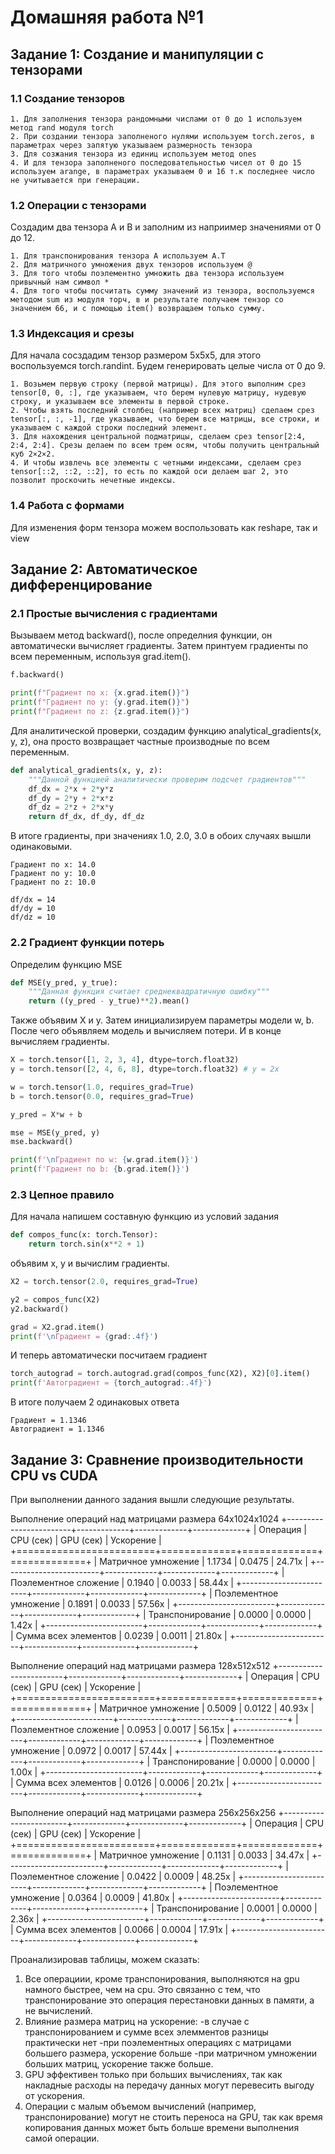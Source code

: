 # Домашняя работа №1
## Задание 1: Создание и манипуляции с тензорами
### 1.1 Создание тензоров
```
1. Для заполнения тензора рандомными числами от 0 до 1 используем метод rand модуля torch 
2. При создании тензора заполненого нулями используем torch.zeros, в параметрах через запятую указываем размерность тензора 
3. Для созжания тензора из единиц используем метод ones      
4. И для тензора заполненого последовательностью чисел от 0 до 15 используем arange, в параметрах указываем 0 и 16 т.к последнее число не учитывается при генерации.
```
### 1.2 Операции с тензорами
Создадим два тензора А и В и заполним из наприимер значениями от 0 до 12.
```
1. Для транспонирования тензора А используем А.Т
2. Для матричного умножения двух тензоров используем @
3. Для того чтобы поэлементно умножить два тензора используем привычный нам символ *
4. Для того чтобы посчитать сумму значений из тензора, воспользуемся методом sum из модуля торч, в и результате получаем тензор со значением 66, и с помощью item() возвращаем только сумму.
```
### 1.3 Индексация и срезы
Для начала сосздадим тензор размером 5х5х5, для этого воспользуемся torch.randint. Будем генерировать целые числа от 0 до 9. 
```
1. Возьмем первую строку (первой матрицы). Для этого выполним срез tensor[0, 0, :], где указываем, что берем нулевую матрицу, нудевую строку, и указываем все элементы в первой строке.
2. Чтобы взять последний столбец (например всех матриц) сделаем срез tensor[:, :, -1], где указываем, что берем все матрицы, все строки, и указываем с каждой строки последний элемент.
3. Для нахождения центральной подматрицы, сделаем срез tensor[2:4, 2:4, 2:4]. Срезы делаем по всем трем осям, чтобы получить центральный куб 2×2×2.
4. И чтобы извлечь все элементы с четными индексами, сделаем срез tensor[::2, ::2, ::2], то есть по каждой оси делаем шаг 2, это позволит проскочить нечетные индексы.
```
### 1.4 Работа с формами
Для изменения форм тензора можем воспользовать как reshape, так и view
## Задание 2: Автоматическое дифференцирование
### 2.1 Простые вычисления с градиентами
Вызываем метод backward(), после определния функции, он автоматически вычисляет градиенты. Затем принтуем градиенты по всем переменным, используя grad.item().
```python
f.backward()

print(f"Градиент по x: {x.grad.item()}")
print(f"Градиент по y: {y.grad.item()}")
print(f"Градиент по z: {z.grad.item()}")
```
Для аналитической проверки, создадим функцию analytical_gradients(x, y, z), она просто возвращает частные производные по всем переменным. 
```python
def analytical_gradients(x, y, z):
    """Данной функцией аналитически проверим подсчет градиентов"""
    df_dx = 2*x + 2*y*z
    df_dy = 2*y + 2*x*z
    df_dz = 2*z + 2*x*y
    return df_dx, df_dy, df_dz
```
В итоге градиенты, при значениях 1.0, 2.0, 3.0 в обоих случаях вышли одинаковыми.
```
Градиент по x: 14.0
Градиент по y: 10.0
Градиент по z: 10.0

df/dx = 14
df/dy = 10
df/dz = 10
```
### 2.2 Градиент функции потерь
Определим функцию MSE
```python
def MSE(y_pred, y_true):
    """Данная функция считает среднеквадратичную ошибку"""
    return ((y_pred - y_true)**2).mean()
```
Также объявим X и y. Затем инициализируем параметры модели w, b. После чего объявляем модель и вычисляем потери. И в конце вычисляем градиенты.
```python
X = torch.tensor([1, 2, 3, 4], dtype=torch.float32)
y = torch.tensor([2, 4, 6, 8], dtype=torch.float32) # y = 2x

w = torch.tensor(1.0, requires_grad=True)
b = torch.tensor(0.0, requires_grad=True)

y_pred = X*w + b

mse = MSE(y_pred, y)
mse.backward()

print(f'\nГрадиент по w: {w.grad.item()}')
print(f'Градиент по b: {b.grad.item()}')
```
### 2.3 Цепное правило
Для начала напишем составную функцию из условий задания
```python
def compos_func(x: torch.Tensor):
    return torch.sin(x**2 + 1)
```
объявим х, у и вычислим градиенты.
```python
X2 = torch.tensor(2.0, requires_grad=True)

y2 = compos_func(X2)
y2.backward()

grad = X2.grad.item()
print(f'\nГрадиент = {grad:.4f}')
```
И теперь автоматически посчитаем градиент
```python
torch_autograd = torch.autograd.grad(compos_func(X2), X2)[0].item()
print(f'Автоградиент = {torch_autograd:.4f}')
```
В итоге получаем 2 одинаковых ответа
```
Градиент = 1.1346
Автоградиент = 1.1346
```
## Задание 3: Сравнение производительности CPU vs CUDA
При выполнении данного задания вышли следующие результаты.

Выполнение операций над матрицами размера 64x1024x1024
+------------------------+-------------+-------------+-------------+
| Операция               |   CPU (сек) |   GPU (сек) | Ускорение   |
+========================+=============+=============+=============+
| Матричное умножение    |      1.1734 |      0.0475 | 24.71x      |
+------------------------+-------------+-------------+-------------+
| Поэлементное сложение  |      0.1940 |      0.0033 | 58.44x      |
+------------------------+-------------+-------------+-------------+
| Поэлементное умножение |      0.1891 |      0.0033 | 57.56x      |
+------------------------+-------------+-------------+-------------+
| Транспонирование       |      0.0000 |      0.0000 | 1.42x       |
+------------------------+-------------+-------------+-------------+
| Сумма всех элементов   |      0.0239 |      0.0011 | 21.80x      |
+------------------------+-------------+-------------+-------------+


Выполнение операций над матрицами размера 128x512x512
+------------------------+-------------+-------------+-------------+
| Операция               |   CPU (сек) |   GPU (сек) | Ускорение   |
+========================+=============+=============+=============+
| Матричное умножение    |      0.5009 |      0.0122 | 40.93x      |
+------------------------+-------------+-------------+-------------+
| Поэлементное сложение  |      0.0953 |      0.0017 | 56.15x      |
+------------------------+-------------+-------------+-------------+
| Поэлементное умножение |      0.0972 |      0.0017 | 57.44x      |
+------------------------+-------------+-------------+-------------+
| Транспонирование       |      0.0000 |      0.0000 | 1.00x       |
+------------------------+-------------+-------------+-------------+
| Сумма всех элементов   |      0.0126 |      0.0006 | 20.21x      |
+------------------------+-------------+-------------+-------------+


Выполнение операций над матрицами размера 256x256x256
+------------------------+-------------+-------------+-------------+
| Операция               |   CPU (сек) |   GPU (сек) | Ускорение   |
+========================+=============+=============+=============+
| Матричное умножение    |      0.1131 |      0.0033 | 34.47x      |
+------------------------+-------------+-------------+-------------+
| Поэлементное сложение  |      0.0422 |      0.0009 | 48.25x      |
+------------------------+-------------+-------------+-------------+
| Поэлементное умножение |      0.0364 |      0.0009 | 41.80x      |
+------------------------+-------------+-------------+-------------+
| Транспонирование       |      0.0001 |      0.0000 | 2.36x       |
+------------------------+-------------+-------------+-------------+
| Сумма всех элементов   |      0.0066 |      0.0004 | 17.91x      |
+------------------------+-------------+-------------+-------------+

Проанализировав таблицы, можем сказать:
1. Все операциии, кроме транспонирования, выполняются на gpu намного быстрее, чем на cpu. Это связанно с тем, что транспонирование это операция перестановки данных в памяти, а не вычислений.
2. Влияние размера матриц на ускорение: 
    -в случае с транспонированием и сумме всех элемментов разницы практически нет
    -при поэлементных операциях с матрицами большего размера, ускорение больше
    -при матричном умножении больших матриц, ускорение также больше.
4. GPU эффективен только при больших вычислениях, так как накладные расходы на передачу данных могут перевесить выгоду от ускорения.
5. Операции с малым объемом вычислений (например, транспонирование) могут не стоить переноса на GPU, так как время копирования данных может быть больше времени выполнения самой операции.









